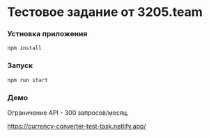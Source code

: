 # Тестовое задание от 3205.team

### Устновка приложения
```
npm install
```

### Запуск
```
npm run start
```

### Демо
Ограничение API - 300 запросов/месяц.

https://currency-converter-test-task.netlify.app/